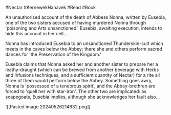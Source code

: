 #Nectar #KernewekHanavek #Read #Book 

An unauthorised account of the death of Abbess Nonna, written by Eusebia, one of the two sisters accused of having murdered Nonna through 'poisoning and Arts unsanctioned.' Eusebia, awaiting execution, intends to hide this account in her cell...

Nonna has introduced Eusebia to an unsanctioned Thunderskin-cult which meets in the caves below the Abbey; there she and others perform sacred dances for 'the Preservation of the Kingdom.'

Eusebia claims that Nonna asked her and another sister to prepare her a leathy-draught (which can be brewed from another beverage with Herbs and Infusions techniques, and a sufficient quantity of Nectar) for a rite all three of them would perform below the Abbey. Something goes awry, Nonna is 'possessed of a tenebrous spirit', and the Abbey-brethren are forced to 'quell her with star-iron'. The other two are implicated: as scapegoats, Eusebia implies, although she acknowledges her fault also...

![[Pasted image 20240526214632.png]]